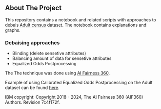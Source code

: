 ## About The Project
This repository contains a notebook and related scripts with approaches to debais [Adult census](https://www.kaggle.com/datasets/wenruliu/adult-income-dataset) dataset.
The notebook contains explanations and graphs.

### Debaising approaches 
* Blinding (delete sensetive attributes) 
* Balancing amount of data for sensetive attributes
* Equalized Odds Postprocessing

  
The The  technique was done using [AI Fairness 360](https://aif360.readthedocs.io/en/stable/modules/generated/aif360.algorithms.postprocessing.EqOddsPostprocessing.html#aif360.algorithms.postprocessing.EqOddsPostprocessing).


Example of using Calibrated Equalized Odds Postprocessing on the Adult dataset can be found [here](https://github.com/Trusted-AI/AIF360/blob/main/examples/demo_calibrated_eqodds_postprocessing.ipynb).

IBM copyright: Copyright 2018 - 2024, The AI Fairness 360 (AIF360) Authors. Revision 7c4f172f.

